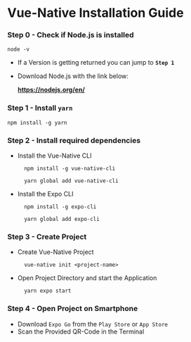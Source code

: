 
# Vue-Native Installation Guide

### Step 0 - Check if Node.js is installed 

    node -v 

- If a Version is getting returned you can jump to **``Step 1``**
    
- Download Node.js with the link below:

  **https://nodejs.org/en/**

### Step 1 - Install ``yarn``

    npm install -g yarn

### Step 2 - Install required dependencies
- Install the Vue-Native CLI

        npm install -g vue-native-cli
    
        yarn global add vue-native-cli

- Install the Expo CLI

        npm install -g expo-cli
            
        yarn global add expo-cli

### Step 3 - Create Project
- Create Vue-Native Project
    
        vue-native init <project-name>
    
- Open Project Directory and start the Application

        yarn expo start

### Step 4 - Open Project on Smartphone
- Download ``Expo Go`` from the ``Play Store`` or ``App Store``
- Scan the Provided QR-Code in the Terminal
